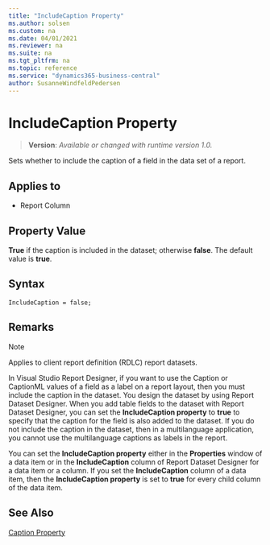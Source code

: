 ```yaml
---
title: "IncludeCaption Property"
ms.author: solsen
ms.custom: na
ms.date: 04/01/2021
ms.reviewer: na
ms.suite: na
ms.tgt_pltfrm: na
ms.topic: reference
ms.service: "dynamics365-business-central"
author: SusanneWindfeldPedersen
---
```

[//]: # (START>DO_NOT_EDIT)
[//]: # (IMPORTANT:Do not edit any of the content between here and the END>DO_NOT_EDIT.)
[//]: # (Any modifications should be made in the .xml files in the ModernDev repo.)
# IncludeCaption Property
> **Version**: _Available or changed with runtime version 1.0._

Sets whether to include the caption of a field in the data set of a report.

## Applies to
-   Report Column

[//]: # (IMPORTANT: END>DO_NOT_EDIT)


## Property Value  

**True** if the caption is included in the dataset; otherwise **false**. The default value is **true**.  

## Syntax

```AL
IncludeCaption = false;
```

## Remarks  

> [!NOTE]
> Applies to client report definition \(RDLC\) report datasets.

In Visual Studio Report Designer, if you want to use the Caption or CaptionML values of a field as a label on a report layout, then you must include the caption in the dataset. You design the dataset by using Report Dataset Designer. When you add table fields to the dataset with Report Dataset Designer, you can set the **IncludeCaption property** to **true** to specify that the caption for the field is also added to the dataset. If you do not include the caption in the dataset, then in a multilanguage application, you cannot use the multilanguage captions as labels in the report.  

You can set the **IncludeCaption property** either in the **Properties** window of a data item or in the **IncludeCaption** column of Report Dataset Designer for a data item or a column. If you set the **IncludeCaption** column of a data item, then the **IncludeCaption property** is set to **true** for every child column of the data item.  

## See Also  

[Caption Property](devenv-caption-property.md)  